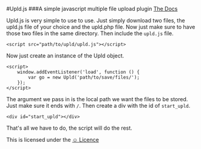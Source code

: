 #Upld.js
###A simple javascript multiple file upload plugin
[The Docs](http://work.jzn99.me/upld.js)

Upld.js is very simple to use to use. Just simply download two files, the upld.js file of your choice and the upld.php file. Now just make sure to have those two files in the same directory. Then include the ```upld.js``` file.

	<script src="path/to/upld/upld.js"></script>

Now just create an instance of the Upld object.

	<script>
		window.addEventListener('load', function () {
			var go = new Upld('path/to/save/files/');
		});
	</script>

The argument we pass in is the local path we want the files to be stored. Just make sure it ends with ```/```.
Then create a div with the id of ```start_upld```.

	<div id="start_upld"></div>

That's all we have to do, the script will do the rest.

This is licensed under the [&#9786; Licence](http://licence.visualidiot.com/)